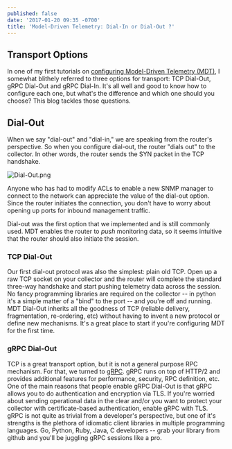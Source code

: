 ```yaml
---
published: false
date: '2017-01-20 09:35 -0700'
title: 'Model-Driven Telemetry: Dial-In or Dial-Out ?'
---
```

## Transport Options

In one of my first tutorials on [configuring Model-Driven Telemetry (MDT)](https://xrdocs.github.io/telemetry/tutorials/2016-07-21-configuring-model-driven-telemetry-mdt/), I somewhat blithely referred to three options for transport: TCP Dial-Out, gRPC Dial-Out and gRPC Dial-In.  It's all well and good to know how to configure each one, but what's the difference and which one should you choose?  This blog tackles those questions.

## Dial-Out

When we say "dial-out" and "dial-in," we are speaking from the router's perspective.  So when you configure dial-out, the router "dials out" to the collector.  In other words, the router sends the SYN packet in the TCP handshake.

![Dial-Out.png]({{site.baseurl}}/images/Dial-Out.png)

Anyone who has had to modify ACLs to enable a new SNMP manager to connect to the network can appreciate the value of the dial-out option.  Since the router initiates the connection, you don't have to worry about opening up ports for inbound management traffic.

Dial-out was the first option that we implemented and is still commonly used.  MDT enables the router to _push_ monitoring data, so it seems intuitive that the router should also initiate the session.

### TCP Dial-Out
Our first dial-out protocol was also the simplest: plain old TCP.  Open up a raw TCP socket on your collector and the router will complete the standard three-way handshake and start pushing telemetry data across the session.  No fancy programming libraries are required on the collector -- in python it's a simple matter of a "bind" to the port -- and you're off and running.  MDT Dial-Out inherits all the goodness of TCP (reliable delivery, fragmentation, re-ordering, etc) without having to invent a new protocol or define new mechanisms.  It's a great place to start if you're configuring MDT for the first time.

### gRPC Dial-Out
TCP is a great transport option, but it is not a general purpose RPC mechanism.  For that, we turned to [gRPC](http://www.grpc.io/).  gRPC runs on top of HTTP/2 and provides additional features for performance, security, RPC definition, etc.  One of the main reasons that people enable gRPC Dial-Out is that gRPC allows you to do authentication and encryption via TLS.  If you're worried about sending operational data in the clear and/or you want to protect your collector with certificate-based authentication, enable gRPC with TLS.  gRPC is not quite as trivial from a developer's perspective, but one of it's strengths is the plethora of idiomatic client libraries in multiple programming languages.  Go, Python, Ruby, Java, C developers -- grab your library from github and you'll be juggling gRPC sessions like a pro.

